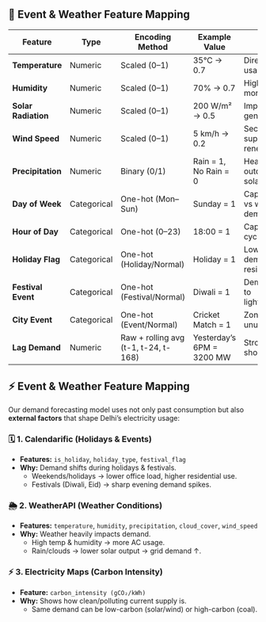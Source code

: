 ## 🔹 Event & Weather Feature Mapping  

| **Feature**        | **Type**     | **Encoding Method**         | **Example Value**       | **Notes** |
|---------------------|--------------|-----------------------------|-------------------------|-----------|
| **Temperature**     | Numeric      | Scaled (0–1)                | 35°C → 0.7              | Directly impacts AC usage |
| **Humidity**        | Numeric      | Scaled (0–1)                | 70% → 0.7               | High humidity = more cooling load |
| **Solar Radiation** | Numeric      | Scaled (0–1)                | 200 W/m² → 0.5          | Impacts solar power generation |
| **Wind Speed**      | Numeric      | Scaled (0–1)                | 5 km/h → 0.2            | Secondary factor, supports renewables |
| **Precipitation**   | Numeric      | Binary (0/1)                | Rain = 1, No Rain = 0   | Heavy rain lowers outdoor activity & solar output |
| **Day of Week**     | Categorical  | One-hot (Mon–Sun)           | Sunday = 1              | Captures weekday vs weekend demand |
| **Hour of Day**     | Categorical  | One-hot (0–23)              | 18:00 = 1               | Captures daily peak cycles |
| **Holiday Flag**    | Categorical  | One-hot (Holiday/Normal)    | Holiday = 1             | Lower industry demand, higher residential |
| **Festival Event**  | Categorical  | One-hot (Festival/Normal)   | Diwali = 1              | Demand spikes due to lighting/celebrations |
| **City Event**      | Categorical  | One-hot (Event/Normal)      | Cricket Match = 1       | Zone-specific unusual spikes |
| **Lag Demand**      | Numeric      | Raw + rolling avg (t-1, t-24, t-168) | Yesterday’s 6PM = 3200 MW | Strong predictor of short-term demand |


## ⚡ Event & Weather Feature Mapping

Our demand forecasting model uses not only past consumption but also **external factors** that shape Delhi’s electricity usage:

### 🗓️ 1. Calendarific (Holidays & Events)
- **Features:** `is_holiday`, `holiday_type`, `festival_flag`  
- **Why:** Demand shifts during holidays & festivals.  
  - Weekends/holidays → lower office load, higher residential use.  
  - Festivals (Diwali, Eid) → sharp evening demand spikes.  

### 🌦️ 2. WeatherAPI (Weather Conditions)
- **Features:** `temperature`, `humidity`, `precipitation`, `cloud_cover`, `wind_speed`  
- **Why:** Weather heavily impacts demand.  
  - High temp & humidity → more AC usage.  
  - Rain/clouds → lower solar output → grid demand ↑.  

### ⚡ 3. Electricity Maps (Carbon Intensity)
- **Feature:** `carbon_intensity (gCO₂/kWh)`  
- **Why:** Shows how clean/polluting current supply is.  
  - Same demand can be low-carbon (solar/wind) or high-carbon (coal).  
